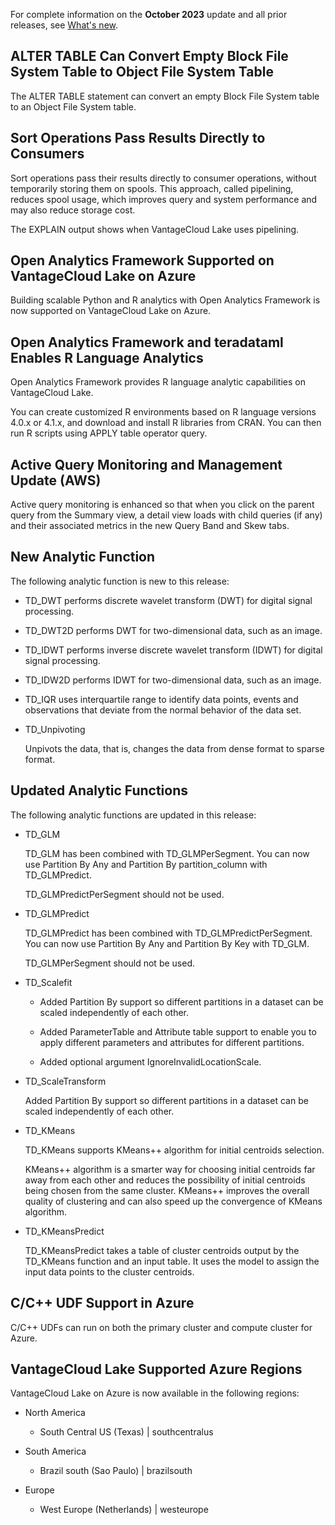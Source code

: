 For complete information on the **October 2023** update and all prior releases, see [What's new](https://docs.teradata.com/access/sources/dita/topic?dita:mapPath=phg1621910019905.ditamap&dita:ditavalPath=pny1626732985837.ditaval&dita:topicPath=lpz1632246643646.dita).

## ALTER TABLE Can Convert Empty Block File System Table to Object File System Table


The ALTER TABLE statement can convert an empty Block File System table to an Object File System table.

## Sort Operations Pass Results Directly to Consumers


Sort operations pass their results directly to consumer operations, without temporarily storing them on spools. This approach, called pipelining, reduces spool usage, which improves query and system performance and may also reduce storage cost.

The EXPLAIN output shows when VantageCloud Lake uses pipelining.

## Open Analytics Framework Supported on VantageCloud Lake on Azure


Building scalable Python and R analytics with Open Analytics Framework is now supported on VantageCloud Lake on Azure.

## Open Analytics Framework and teradataml Enables R Language Analytics


Open Analytics Framework provides R language analytic capabilities on VantageCloud Lake.

You can create customized R environments based on R language versions 4.0.x or 4.1.x, and download and install R libraries from CRAN. You can then run R scripts using APPLY table operator query.

## Active Query Monitoring and Management Update (AWS)


Active query monitoring is enhanced so that when you click on the parent query from the Summary view, a detail view loads with child queries (if any) and their associated metrics in the new Query Band and Skew tabs.

## New Analytic Function


The following analytic function is new to this release:

-   TD_DWT performs discrete wavelet transform (DWT) for digital signal processing.


-   TD_DWT2D performs DWT for two-dimensional data, such as an image.


-   TD_IDWT performs inverse discrete wavelet transform (IDWT) for digital signal processing.


-   TD_IDW2D performs IDWT for two-dimensional data, such as an image.


-   TD_IQR uses interquartile range to identify data points, events and observations that deviate from the normal behavior of the data set.


-   TD_Unpivoting

    Unpivots the data, that is, changes the data from dense format to sparse format.


## Updated Analytic Functions


The following analytic functions are updated in this release:

-   TD_GLM

    TD_GLM has been combined with TD_GLMPerSegment. You can now use Partition By Any and Partition By partition_column with TD_GLMPredict.

    TD_GLMPredictPerSegment should not be used.


-   TD_GLMPredict

    TD_GLMPredict has been combined with TD_GLMPredictPerSegment. You can now use Partition By Any and Partition By Key with TD_GLM.

    TD_GLMPerSegment should not be used.


-   TD_Scalefit

    -   Added Partition By support so different partitions in a dataset can be scaled independently of each other.


    -   Added ParameterTable and Attribute table support to enable you to apply different parameters and attributes for different partitions.


    -   Added optional argument IgnoreInvalidLocationScale.


-   TD_ScaleTransform

    Added Partition By support so different partitions in a dataset can be scaled independently of each other.


-   TD_KMeans

    TD_KMeans supports KMeans++ algorithm for initial centroids selection.

    KMeans++ algorithm is a smarter way for choosing initial centroids far away from each other and reduces the possibility of initial centroids being chosen from the same cluster. KMeans++ improves the overall quality of clustering and can also speed up the convergence of KMeans algorithm.


-   TD_KMeansPredict

    TD_KMeansPredict takes a table of cluster centroids output by the TD_KMeans function and an input table. It uses the model to assign the input data points to the cluster centroids.


## C/C++ UDF Support in Azure


C/C++ UDFs can run on both the primary cluster and compute cluster for Azure.

## VantageCloud Lake Supported Azure Regions


VantageCloud Lake on Azure is now available in the following regions:

-   North America

    -   South Central US (Texas) | southcentralus


-   South America

    -   Brazil south (Sao Paulo) | brazilsouth


-   Europe

    -   West Europe (Netherlands) | westeurope


